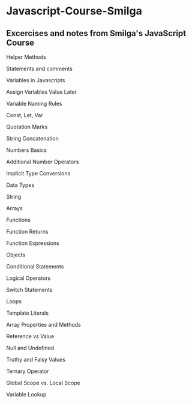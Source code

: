 # Javascript-Course-Smilga
## Excercises and notes from Smilga's JavaScript Course


Helper Methods

Statements and comments

Variables in Javascripts

Assign Variables Value Later

Variable Naming Rules

Const, Let, Var

Quotation Marks

String Concatenation

Numbers Basics

Additional Number Operators

Implicit Type Conversions

Data Types

String

Arrays

Functions

Function Returns

Function Expressions

Objects

Conditional Statements

Logical Operators

Switch Statements

Loops

Template Literals

Array Properties and Methods

Reference vs Value

Null and Undefined

Truthy and Falsy Values

Ternary Operator

Global Scope vs. Local Scope

Variable Lookup

